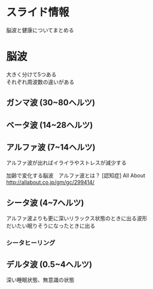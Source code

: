# スライド情報

脳波と健康についてまとめる  

# 脳波

大きく分けて5つある  
それぞれ周波数の違いがある  

## ガンマ波 (30~80ヘルツ)

## ベータ波 (14~28ヘルツ)



## アルファ波 (7~14ヘルツ)

アルファ波が出ればイライラやストレスが減少する  

加齢で変化する脳波　アルファ波とは？ [認知症] All About  
http://allabout.co.jp/gm/gc/299414/

## シータ波 (4~7ヘルツ)

アルファ波よりも更に深いリラックス状態のときに出る波形  
だいたい眠りそうになったときに出る  

### シータヒーリング

## デルタ波 (0.5~4ヘルツ)

深い睡眠状態、無意識の状態  
